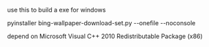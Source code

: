 use this to build a exe for windows

  pyinstaller bing-wallpaper-download-set.py --onefile --noconsole

depend on Microsoft Visual C++ 2010 Redistributable Package (x86) 
